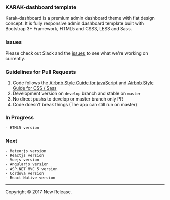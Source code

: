 ﻿### KARAK-dashboard template
Karak-dashboard is a premium admin dashboard theme with flat design concept. It is fully responsive admin dashboard template built with Bootstrap 3+ Framework, HTML5 and CSS3, LESS and Sass.

### Issues

Please check out Slack and the [issues](https://github.com/New-versions/karak-dashboard/issues) to see what we're working on currently.

### Guidelines for Pull Requests

1. Code follows the [Airbnb Style Guide for javaScript](https://github.com/airbnb/javascript) and [Airbnb Style Guide for CSS / Sass](https://github.com/airbnb/css)
2. Development version on `develop` branch and stable on `master`
3. No direct pushs to develop or master branch only PR
3. Code doesn’t break things (The app can still run on master)

### In Progress
    - HTML5 version

### Next
    - Meteorjs version
    - Reactjs version
    - Vuejs version
    - Angularjs version
    - ASP.NET MVC 5 version 
    - Cordova version
    - React Native version
-----

Copyright © 2017 New Release.

